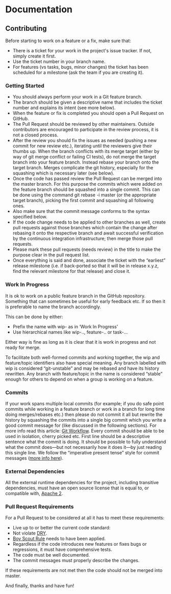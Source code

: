 # Documentation

## Contributing
Before starting to work on a feature or a fix, make sure that:
- There is a ticket for your work in the project's issue tracker. If not, simply create it first.
- Use the ticket number in your branch name.
- For features (vs tasks, bugs, minor changes) the ticket has been scheduled for a milestone (ask the team if you are creating it). 

### Getting Started
 - You should always perform your work in a Git feature branch. 
 - The branch should be given a descriptive name that includes the ticket number and explains its intent (see more below).
 - When the feature or fix is completed you should open a Pull Request on GitHub.
 - The Pull Request should be reviewed by other maintainers. Outside contributors are encouraged to participate in the review process, it is not a closed process.
 - After the review you should fix the issues as needed (pushing a new commit for new review etc.), iterating until the reviewers give their thumbs up. When the branch conflicts with its merge target (either by way of git merge conflict or failing CI tests), do not merge the target branch into your feature branch. Instead rebase your branch onto the target branch. Merges complicate the git history, especially for the squashing which is necessary later (see below).
 - Once the code has passed review the Pull Request can be merged into the master branch. For this purpose the commits which were added on the feature branch should be squashed into a single commit. This can be done using the command git rebase -i master (or the appropriate target branch), picking the first commit and squashing all following ones. 
 - Also make sure that the commit message conforms to the syntax specified below.
 - If the code change needs to be applied to other branches as well, create pull requests against those branches which contain the change after rebasing it onto the respective branch and await successful verification by the continuous integration infrastructure; then merge those pull requests.
 - Please mark these pull requests (needs review) in the title to make the purpose clear in the pull request list.
 - Once everything is said and done, associate the ticket with the “earliest” release milestone (i.e. if back-ported so that it will be in release x.y.z, find the relevant milestone for that release) and close it.

### Work In Progress
It is ok to work on a public feature branch in the GitHub repository. Something that can sometimes be useful for early feedback etc. If so then it is preferable to name the branch accordingly. 

This can be done by either:
 - Prefix the name with wip- as in ‘Work In Progress’
 - Use hierarchical names like wip-.., feature-.. or task-... 

Either way is fine as long as it is clear that it is work in progress and not ready for merge. 

To facilitate both well-formed commits and working together, the wip and feature/topic identifiers also have special meaning. Any branch labelled with wip is considered “git-unstable” and may be rebased and have its history rewritten. Any branch with feature/topic in the name is considered “stable” enough for others to depend on when a group is working on a feature.

### Commits
If your work spans multiple local commits (for example; if you do safe point commits while working in a feature branch or work in a branch for long time doing merges/rebases etc.) then please do not commit it all but rewrite the history by squashing the commits into a single big commit which you write a good commit message for (like discussed in the following sections). 
For more info read this article: [Git Workflow](http://sandofsky.com/blog/git-workflow.html). Every commit should be able to be used in isolation, cherry picked etc.
First line should be a descriptive sentence what the commit is doing. It should be possible to fully understand what the commit does—but not necessarily how it does it—by just reading this single line. We follow the “imperative present tense” style for commit messages ([more info here](http://tbaggery.com/2008/04/19/a-note-about-git-commit-messages.html)).

### External Dependencies
All the external runtime dependencies for the project, including transitive dependencies, must have an open source license that is equal to, or compatible with, [Apache 2](http://www.apache.org/licenses/LICENSE-2.0).

### Pull Request Requirements
For a Pull Request to be considered at all it has to meet these requirements:
 - Live up to or better the current code standard:
 - Not violate [DRY](http://programmer.97things.oreilly.com/wiki/index.php/Don%27t_Repeat_Yourself).
 - [Boy Scout Rule](http://programmer.97things.oreilly.com/wiki/index.php/The_Boy_Scout_Rule) needs to have been applied.
 - Regardless if the code introduces new features or fixes bugs or regressions, it must have comprehensive tests.
 - The code must be well documented.
 - The commit messages must properly describe the changes. 

If these requirements are not met then the code should not be merged into master. 

And finally, thanks and have fun!
